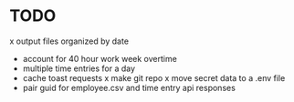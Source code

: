 # TODO

x output files organized by date
- account for 40 hour work week overtime
- multiple time entries for a day
- cache toast requests
x make git repo
  x move secret data to a .env file
- pair guid for employee.csv and time entry api responses
